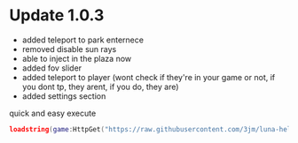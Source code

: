 # Update 1.0.3

- added teleport to park enternece
- removed disable sun rays
- able to inject in the plaza now
- added fov slider
- added teleport to player (wont check if they're in your game or not, if you dont tp, they arent, if you do, they are)
- added settings section


quick and easy execute

```lua
loadstring(game:HttpGet("https://raw.githubusercontent.com/3jm/luna-helper-hoops-life/main/luna.lua"))()
```
